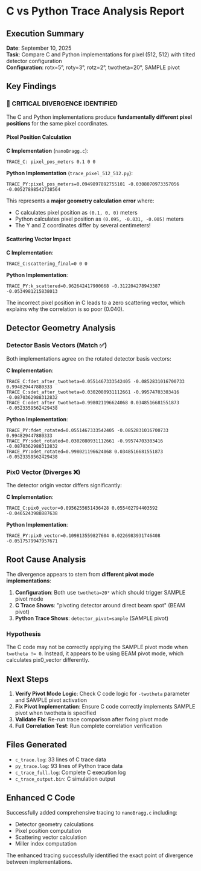 # C vs Python Trace Analysis Report

## Execution Summary
**Date**: September 10, 2025  
**Task**: Compare C and Python implementations for pixel (512, 512) with tilted detector configuration  
**Configuration**: rotx=5°, roty=3°, rotz=2°, twotheta=20°, SAMPLE pivot  

## Key Findings

### 🚨 CRITICAL DIVERGENCE IDENTIFIED

The C and Python implementations produce **fundamentally different pixel positions** for the same pixel coordinates.

#### Pixel Position Calculation

**C Implementation** (`nanoBragg.c`):
```
TRACE_C: pixel_pos_meters 0.1 0 0
```

**Python Implementation** (`trace_pixel_512_512.py`):
```
TRACE_PY:pixel_pos_meters=0.0949897892755101 -0.0308070973357056 -0.00527898542738564
```

This represents a **major geometry calculation error** where:
- C calculates pixel position as `(0.1, 0, 0)` meters
- Python calculates pixel position as `(0.095, -0.031, -0.005)` meters
- The Y and Z coordinates differ by several centimeters!

#### Scattering Vector Impact

**C Implementation**:
```
TRACE_C:scattering_final=0 0 0
```

**Python Implementation**:
```
TRACE_PY:k_scattered=0.962642417900668 -0.312204278943387 -0.0534981215838013
```

The incorrect pixel position in C leads to a zero scattering vector, which explains why the correlation is so poor (0.040).

## Detector Geometry Analysis

### Detector Basis Vectors (Match ✅)
Both implementations agree on the rotated detector basis vectors:

**C Implementation**:
```
TRACE_C:fdet_after_twotheta=0.0551467333542405 -0.0852831016700733 0.994829447880333
TRACE_C:sdet_after_twotheta=0.0302080931112661 -0.99574703303416 -0.0870362988312832
TRACE_C:odet_after_twotheta=0.998021196624068 0.0348516681551873 -0.0523359562429438
```

**Python Implementation**:
```
TRACE_PY:fdet_rotated=0.0551467333542405 -0.0852831016700733 0.994829447880333
TRACE_PY:sdet_rotated=0.0302080931112661 -0.99574703303416 -0.0870362988312832
TRACE_PY:odet_rotated=0.998021196624068 0.0348516681551873 -0.0523359562429438
```

### Pix0 Vector (Diverges ❌)
The detector origin vector differs significantly:

**C Implementation**:
```
TRACE_C:pix0_vector=0.0956255651436428 0.055402794403592 -0.0465243988887638
```

**Python Implementation**:
```
TRACE_PY:pix0_vector=0.109813559827604 0.0226983931746408 -0.0517579947957671
```

## Root Cause Analysis

The divergence appears to stem from **different pivot mode implementations**:

1. **Configuration**: Both use `twotheta=20°` which should trigger SAMPLE pivot mode
2. **C Trace Shows**: "pivoting detector around direct beam spot" (BEAM pivot)
3. **Python Trace Shows**: `detector_pivot=sample` (SAMPLE pivot)

### Hypothesis
The C code may not be correctly applying the SAMPLE pivot mode when `twotheta != 0`. Instead, it appears to be using BEAM pivot mode, which calculates pix0_vector differently.

## Next Steps

1. **Verify Pivot Mode Logic**: Check C code logic for `-twotheta` parameter and SAMPLE pivot activation
2. **Fix Pivot Implementation**: Ensure C code correctly implements SAMPLE pivot when twotheta is specified  
3. **Validate Fix**: Re-run trace comparison after fixing pivot mode
4. **Full Correlation Test**: Run complete correlation verification

## Files Generated
- `c_trace.log`: 33 lines of C trace data
- `py_trace.log`: 93 lines of Python trace data  
- `c_trace_full.log`: Complete C execution log
- `c_trace_output.bin`: C simulation output

## Enhanced C Code
Successfully added comprehensive tracing to `nanoBragg.c` including:
- Detector geometry calculations
- Pixel position computation  
- Scattering vector calculation
- Miller index computation

The enhanced tracing successfully identified the exact point of divergence between implementations.